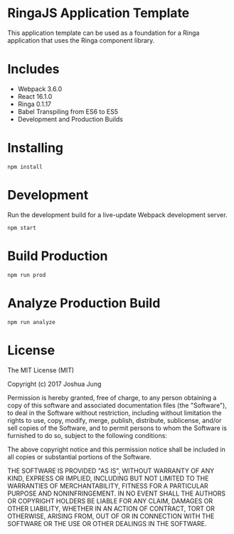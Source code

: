 # RingaJS Application Template

This application template can be used as a foundation for a Ringa application that uses the Ringa component library.

# Includes

* Webpack 3.6.0
* React 16.1.0
* Ringa 0.1.17
* Babel Transpiling from ES6 to ES5
* Development and Production Builds

# Installing

`npm install`

# Development

Run the development build for a live-update Webpack development server.

`npm start`

# Build Production

`npm run prod`

# Analyze Production Build

`npm run analyze`

License
=======

The MIT License (MIT)

Copyright (c) 2017 Joshua Jung

Permission is hereby granted, free of charge, to any person obtaining a copy
of this software and associated documentation files (the "Software"), to deal
in the Software without restriction, including without limitation the rights
to use, copy, modify, merge, publish, distribute, sublicense, and/or sell
copies of the Software, and to permit persons to whom the Software is
furnished to do so, subject to the following conditions:

The above copyright notice and this permission notice shall be included in all
copies or substantial portions of the Software.

THE SOFTWARE IS PROVIDED "AS IS", WITHOUT WARRANTY OF ANY KIND, EXPRESS OR
IMPLIED, INCLUDING BUT NOT LIMITED TO THE WARRANTIES OF MERCHANTABILITY,
FITNESS FOR A PARTICULAR PURPOSE AND NONINFRINGEMENT. IN NO EVENT SHALL THE
AUTHORS OR COPYRIGHT HOLDERS BE LIABLE FOR ANY CLAIM, DAMAGES OR OTHER
LIABILITY, WHETHER IN AN ACTION OF CONTRACT, TORT OR OTHERWISE, ARISING FROM,
OUT OF OR IN CONNECTION WITH THE SOFTWARE OR THE USE OR OTHER DEALINGS IN THE
SOFTWARE.